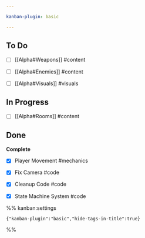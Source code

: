 ```yaml
---

kanban-plugin: basic

---
```


## To Do

- [ ] [[Alpha#Weapons]] #content
- [ ] [[Alpha#Enemies]] #content
- [ ] [[Alpha#Visuals]] #visuals


## In Progress

- [ ] [[Alpha#Rooms]] #content


## Done

**Complete**
- [x] Player Movement #mechanics
- [x] Fix Camera #code
- [x] Cleanup Code #code
- [x] State Machine System #code




%% kanban:settings
```
{"kanban-plugin":"basic","hide-tags-in-title":true}
```
%%